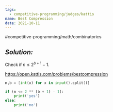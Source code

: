 ```yaml
---
tags:
  - competitive-programming/judges/kattis
name: Best Compression
date: 2021-10-11
---
```

#competitive-programming/math/combinatorics
## _Solution:_
Check if $n\leq 2^{b+1}-1$.

https://open.kattis.com/problems/bestcompression
```python
n,b = [int(x) for x in input().split()]

if (n <= 2 ** (b + 1) - 1):
    print('yes')
else:
    print('no')
```